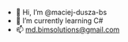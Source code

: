 - 👋 Hi, I’m @maciej-dusza-bs
- 🌱 I’m currently learning C#
- 📫 md.bimsolutions@gmail.com

<!---
maciej-dusza-bs/maciej-dusza-bs is a ✨ special ✨ repository because its `README.md` (this file) appears on your GitHub profile.
You can click the Preview link to take a look at your changes.
--->
